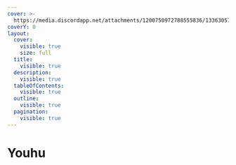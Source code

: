 ```yaml
---
cover: >-
  https://media.discordapp.net/attachments/1200750972788555836/1336305705178628137/image.png?ex=67a3532b&is=67a201ab&hm=a349406a0dc2aa172fae5aca6641aebb8d1bb687ff541fd94fcbaa706b1a396f&=&format=webp&quality=lossless&width=825&height=201
coverY: 0
layout:
  cover:
    visible: true
    size: full
  title:
    visible: true
  description:
    visible: true
  tableOfContents:
    visible: true
  outline:
    visible: true
  pagination:
    visible: true
---
```


# Youhu

